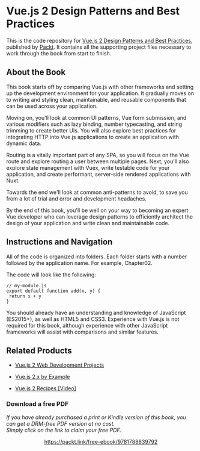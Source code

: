 # Vue.js 2 Design Patterns and Best Practices
This is the code repository for [Vue.js 2 Design Patterns and Best Practices](https://www.packtpub.com/web-development/vuejs-design-patterns-and-best-practices?utm_source=github&utm_medium=repository&utm_campaign=9781788839792), published by [Packt](https://www.packtpub.com/?utm_source=github). It contains all the supporting project files necessary to work through the book from start to finish.
## About the Book
This book starts off by comparing Vue.js with other frameworks and setting up the development environment for your application. It gradually moves on to writing and styling clean, maintainable, and reusable components that can be used across your application.

Moving on, you'll look at common UI patterns, Vue form submission, and various modifiers such as lazy binding, number typecasting, and string trimming to create better UIs. You will also explore best practices for integrating HTTP into Vue.js applications to create an application with dynamic data.

Routing is a vitally important part of any SPA, so you will focus on the Vue route and explore routing a user between multiple pages. Next, you'll also explore state management with Vuex, write testable code for your application, and create performant, server-side rendered applications with Nuxt.

Towards the end we'll look at common anti-patterns to avoid, to save you from a lot of trial and error and development headaches.

By the end of this book, you'll be well on your way to becoming an expert Vue developer who can leverage design patterns to efficiently architect the design of your application and write clean and maintainable code.

## Instructions and Navigation
All of the code is organized into folders. Each folder starts with a number followed by the application name. For example, Chapter02.



The code will look like the following:
```
// my-module.js
export default function add(x, y) {
 return x + y
}
```

You should already have an understanding and knowledge of JavaScript (ES2015+), as well as HTML5 and CSS3.
Experience with Vue.js is not required for this book, although experience with other JavaScript frameworks will assist with comparisons and similar features.

## Related Products
* [Vue.js 2 Web Development Projects](https://www.packtpub.com/web-development/vuejs-2-web-development-projects?utm_source=github&utm_medium=repository&utm_campaign=9781787127463)

* [Vue.js 2.x by Example](https://www.packtpub.com/application-development/vuejs-2x-example?utm_source=github&utm_medium=repository&utm_campaign=9781788293464)

* [Vue.js 2 Recipes [Video]](https://www.packtpub.com/application-development/vuejs-2-recipes-video?utm_source=github&utm_medium=repository&utm_campaign=9781787281479)
### Download a free PDF

 <i>If you have already purchased a print or Kindle version of this book, you can get a DRM-free PDF version at no cost.<br>Simply click on the link to claim your free PDF.</i>
<p align="center"> <a href="https://packt.link/free-ebook/9781788839792">https://packt.link/free-ebook/9781788839792 </a> </p>
